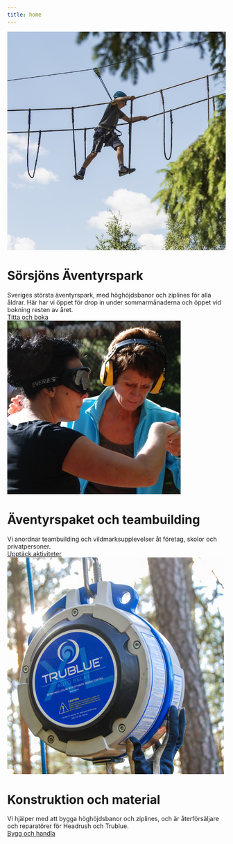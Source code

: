 ```yaml
---
title: home
---
```

<html lang="en">



<div id="maincontainer">
<div class="mainsection">
    <div>
    <img src="/images/boyclimb.jpg" class="mainpic"> 
    </div>
    <div class="maintext">
    <h1>Sörsjöns Äventyrspark</h1>
    Sveriges största äventyrspark, med höghöjdsbanor och ziplines för alla åldrar. Här har vi öppet för drop in under sommarmånaderna och öppet vid bokning resten av året. 
    </div>
    <div class="buttondiv"> <a href="/sorsjon" class="button">Titta och boka</a></div>
</div>

<div class="mainsection">
    <div>
    <img src="/images/blinddov.jpg" class="mainpic"> 
    </div>
    <div class="maintext">
    <h1>Äventyrspaket och teambuilding</h1>
Vi anordnar teambuilding och vildmarksupplevelser åt företag, skolor och privatpersoner.  </div>
<div class="buttondiv"> <a href="/aktiviteter" class="button">Upptäck aktiviteter</a></div>
</div>

<div class="mainsection">
    <div>
    <img src="/images/trublufront.jpg" class="mainpic"> 
    </div>
    <div class="maintext">
    <h1>Konstruktion och material</h1>
    Vi hjälper med att bygga höghöjdsbanor och ziplines, och är återförsäljare och reparatörer för Headrush och Trublue. 
    </div>
    <div class="buttondiv"><a href="/konstruktionbutik" class="button">Bygg och handla</a></div>
</div>

